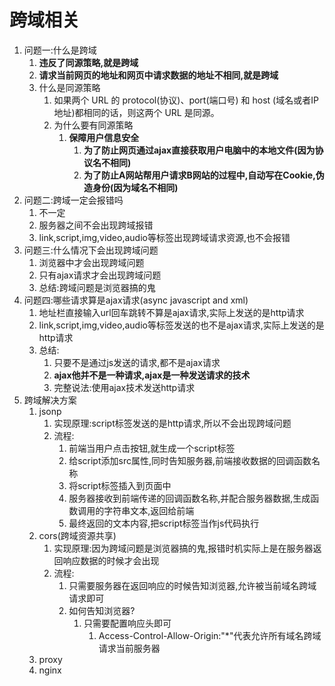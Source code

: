 # 跨域相关

1. 问题一:什么是跨域
   1. **违反了同源策略,就是跨域**
   2. **请求当前网页的地址和网页中请求数据的地址不相同,就是跨域**
   3. 什么是同源策略
      1. 如果两个 URL 的 protocol(协议)、port(端口号) 和 host (域名或者IP地址)都相同的话，则这两个 URL 是同源。
      2. 为什么要有同源策略
         1. **保障用户信息安全**
            1. **为了防止网页通过ajax直接获取用户电脑中的本地文件(因为协议名不相同)**
            2. **为了防止A网站帮用户请求B网站的过程中,自动写在Cookie,伪造身份(因为域名不相同)**
2. 问题二:跨域一定会报错吗
   1. 不一定
   2. 服务器之间不会出现跨域报错
   3. link,script,img,video,audio等标签出现跨域请求资源,也不会报错
3. 问题三:什么情况下会出现跨域问题
   1. 浏览器中才会出现跨域问题
   2. 只有ajax请求才会出现跨域问题
   3. 总结:跨域问题是浏览器搞的鬼
4. 问题四:哪些请求算是ajax请求(async javascript and xml)
   1. 地址栏直接输入url回车跳转不算是ajax请求,实际上发送的是http请求
   2. link,script,img,video,audio等标签发送的也不是ajax请求,实际上发送的是http请求
   3. 总结:
      1. 只要不是通过js发送的请求,都不是ajax请求
      2. **ajax他并不是一种请求,ajax是一种发送请求的技术**
      3. 完整说法:使用ajax技术发送http请求
5. 跨域解决方案
   1. jsonp
      1. 实现原理:script标签发送的是http请求,所以不会出现跨域问题
      2. 流程:
         1. 前端当用户点击按钮,就生成一个script标签
         2. 给script添加src属性,同时告知服务器,前端接收数据的回调函数名称
         3. 将script标签插入到页面中
         4. 服务器接收到前端传递的回调函数名称,并配合服务器数据,生成函数调用的字符串文本,返回给前端
         5. 最终返回的文本内容,把script标签当作js代码执行
   2. cors(跨域资源共享)
      1. 实现原理:因为跨域问题是浏览器搞的鬼,报错时机实际上是在服务器返回响应数据的时候才会出现
      2. 流程:
         1. 只需要服务器在返回响应的时候告知浏览器,允许被当前域名跨域请求即可
         2. 如何告知浏览器?
            1. 只需要配置响应头即可
               1. Access-Control-Allow-Origin:"*"代表允许所有域名跨域请求当前服务器
   3. proxy
   4. nginx

